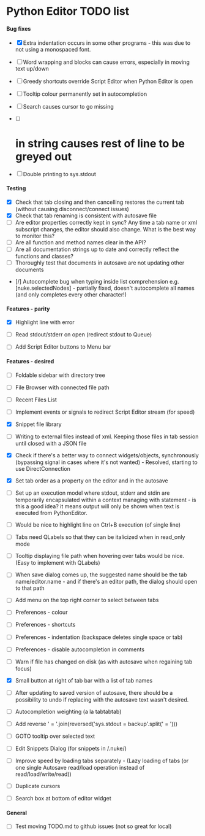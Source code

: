 # Python Editor TODO list


#### Bug fixes
- [x] Extra indentation occurs in some other programs - this was due to not using a monospaced font.
- [ ] Word wrapping and blocks can cause errors, especially in moving text up/down
- [ ] Greedy shortcuts override Script Editor when Python Editor is open
- [ ] Tooltip colour permanently set in autocompletion
- [ ] Search causes cursor to go missing
- [ ] # in string causes rest of line to be greyed out
- [ ] Double printing to sys.stdout


#### Testing
- [x] Check that tab closing and then cancelling restores the current tab (without causing disconnect/connect issues)
- [x] Check that tab renaming is consistent with autosave file
- [ ] Are editor properties correctly kept in sync? Any time a tab name or xml subscript changes, the editor
      should also change. What is the best way to monitor this?
- [ ] Are all function and method names clear in the API?
- [ ] Are all documentation strings up to date and correctly reflect the functions and classes?
- [ ] Thoroughly test that documents in autosave are not updating other documents
- [/] Autocomplete bug when typing inside list comprehension e.g. [nuke.selectedNodes] - partially fixed, doesn't
      autocomplete all names (and only completes every other character!)

#### Features - parity
- [x] Highlight line with error
- [ ] Read stdout/stderr on open (redirect stdout to Queue)
- [ ] Add Script Editor buttons to Menu bar


#### Features - desired
- [ ] Foldable sidebar with directory tree
- [ ] File Browser with connected file path
- [ ] Recent Files List
- [ ] Implement events or signals to redirect Script Editor stream (for speed)
- [x] Snippet file library
- [ ] Writing to external files instead of xml. Keeping those files in tab session until closed with a JSON file
- [x] Check if there's a better way to connect widgets/objects, synchronously
      (bypassing signal in cases where it's not wanted) - Resolved, starting to use DirectConnection
- [x] Set tab order as a property on the editor and in the autosave
- [ ] Set up an execution model where stdout, stderr and stdin are temporarily encapsulated within a context managing with
      statement - is this a good idea? it means output will only be shown when text is executed from PythonEditor.
- [ ] Would be nice to highlight line on Ctrl+B execution (of single line)
- [ ] Tabs need QLabels so that they can be italicized when in read_only mode
- [ ] Tooltip displaying file path when hovering over tabs would be nice. (Easy to implement with QLabels)
- [ ] When save dialog comes up, the suggested name should be the tab name/editor.name - and if there's an
      editor path, the dialog should open to that path
- [ ] Add menu on the top right corner to select between tabs
- [ ] Preferences - colour
- [ ] Preferences - shortcuts
- [ ] Preferences - indentation (backspace deletes single space or tab)
- [ ] Preferences - disable autocompletion in comments
- [ ] Warn if file has changed on disk (as with autosave when regaining tab focus)
- [x] Small button at right of tab bar with a list of tab names
- [ ] After updating to saved version of autosave, there should be a possibility to undo if replacing with the autosave text wasn't desired.
- [ ] Autocompletion weighting (a la tabtabtab)
- [ ] Add reverse ' = '.join(reversed('sys.stdout = backup'.split(' = ')))
- [ ] GOTO tooltip over selected text
- [ ] Edit Snippets Dialog (for snippets in /.nuke/)
- [ ] Improve speed by loading tabs separately - (Lazy loading of tabs (or one single Autosave read/load operation instead of read/load/write/read))
- [ ] Duplicate cursors
- [ ] Search box at bottom of editor widget


#### General
- [ ] Test moving TODO.md to github issues (not so great for local)



